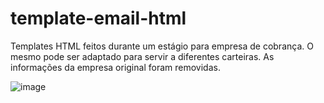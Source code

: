 # template-email-html
Templates HTML feitos durante um estágio para empresa de cobrança. O mesmo pode ser adaptado para servir a diferentes carteiras. As informações da empresa original foram removidas.

![image](https://github.com/user-attachments/assets/447a76a4-c603-44e4-abf1-30e2aa305c06)
